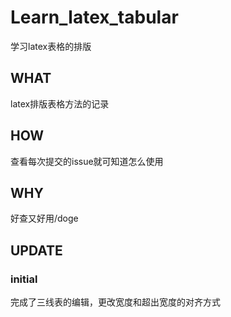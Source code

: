 # Learn_latex_tabular
学习latex表格的排版

## WHAT
latex排版表格方法的记录

## HOW
查看每次提交的issue就可知道怎么使用

## WHY
好查又好用/doge

## UPDATE

### initial

完成了三线表的编辑，更改宽度和超出宽度的对齐方式
